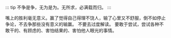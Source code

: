 ::: tip
不争是争，无为是为。无所求，必满载而归。
:::

嘴上的胜利毫无意义。赢了觉得自己得理不饶人，输了心里又不舒服，倒不如停止争论，不去争那些没有意义的输赢。
不要去过度解读。
要敢于尝试，尝试各种不敢干的、有顾虑的、害怕结果的、害怕他人眼光的事情。

